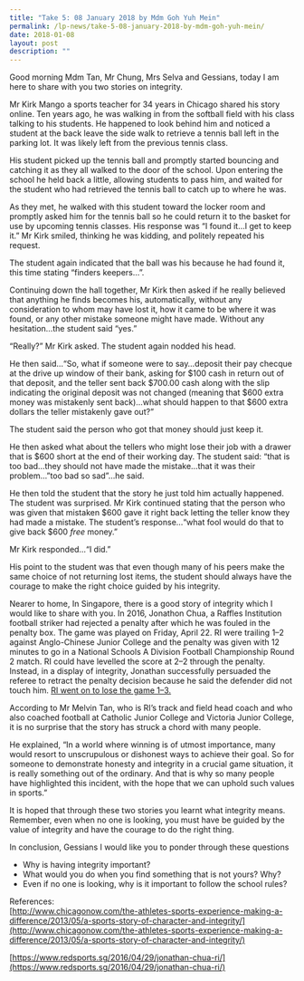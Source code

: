```yaml
---
title: "Take 5: 08 January 2018 by Mdm Goh Yuh Mein"
permalink: /lp-news/take-5-08-january-2018-by-mdm-goh-yuh-mein/
date: 2018-01-08
layout: post
description: ""
---
```

Good morning Mdm Tan, Mr Chung, Mrs Selva and Gessians, today I am here to share with you two stories on integrity.

Mr Kirk Mango a sports teacher for 34 years in Chicago shared his story online. Ten years ago, he was walking in from the softball field with his class talking to his students. He happened to look behind him and noticed a student at the back leave the side walk to retrieve a tennis ball left in the parking lot. It was likely left from the previous tennis class.

His student picked up the tennis ball and promptly started bouncing and catching it as they all walked to the door of the school. Upon entering the school he held back a little, allowing students to pass him, and waited for the student who had retrieved the tennis ball to catch up to where he was.

As they met, he walked with this student toward the locker room and promptly asked him for the tennis ball so he could return it to the basket for use by upcoming tennis classes. His response was “I found it…I get to keep it.” Mr Kirk smiled, thinking he was kidding, and politely repeated his request.

The student again indicated that the ball was his because he had found it, this time stating “finders keepers…”.

Continuing down the hall together, Mr Kirk then asked if he really believed that anything he finds becomes his, automatically, without any consideration to whom may have lost it, how it came to be where it was found, or any other mistake someone might have made. Without any hesitation…the student said “yes.”

“Really?” Mr Kirk asked. The student again nodded his head.

He then said…“So, what if someone were to say…deposit their pay checque at the drive up window of their bank, asking for $100 cash in return out of that deposit, and the teller sent back $700.00 cash along with the slip indicating the original deposit was not changed (meaning that $600 extra money was mistakenly sent back)…what should happen to that $600 extra dollars the teller mistakenly gave out?”

The student said the person who got that money should just keep it.

He then asked what about the tellers who might lose their job with a drawer that is $600 short at the end of their working day. The student said: “that is too bad…they should not have made the mistake…that it was their problem…”too bad so sad”…he said.

He then told the student that the story he just told him actually happened. The student was surprised. Mr Kirk continued stating that the person who was given that mistaken $600 gave it right back letting the teller know they had made a mistake. The student’s response…“what fool would do that to give back $600 _free_ money.”

Mr Kirk responded…“I did.”

His point to the student was that even though many of his peers make the same choice of not returning lost items, the student should always have the courage to make the right choice guided by his integrity.

Nearer to home, In Singapore, there is a good story of integrity which I would like to share with you. In 2016, Jonathon Chua, a Raffles Institution football striker had rejected a penalty after which he was fouled in the penalty box. The game was played on Friday, April 22. RI were trailing 1–2 against Anglo-Chinese Junior College and the penalty was given with 12 minutes to go in a National Schools A Division Football Championship Round 2 match. RI could have levelled the score at 2–2 through the penalty. Instead, in a display of integrity, Jonathan successfully persuaded the referee to retract the penalty decision because he said the defender did not touch him. [RI went on to lose the game 1–3.](https://www.redsports.sg/2016/04/24/national-a-div-football-acjc-ri/)

According to Mr Melvin Tan, who is RI’s track and field head coach and who also coached football at Catholic Junior College and Victoria Junior College, it is no surprise that the story has struck a chord with many people.

He explained, “In a world where winning is of utmost importance, many would resort to unscrupulous or dishonest ways to achieve their goal. So for someone to demonstrate honesty and integrity in a crucial game situation, it is really something out of the ordinary. And that is why so many people have highlighted this incident, with the hope that we can uphold such values in sports.”

It is hoped that through these two stories you learnt what integrity means. Remember, even when no one is looking, you must have be guided by the value of integrity and have the courage to do the right thing.

In conclusion, Gessians I would like you to ponder through these questions

*   Why is having integrity important?
*   What would you do when you find something that is not yours? Why?
*   Even if no one is looking, why is it important to follow the school rules?

References:<br>
[http://www.chicagonow.com/the-athletes-sports-experience-making-a-difference/2013/05/a-sports-story-of-character-and-integrity/](http://www.chicagonow.com/the-athletes-sports-experience-making-a-difference/2013/05/a-sports-story-of-character-and-integrity/)

[https://www.redsports.sg/2016/04/29/jonathan-chua-ri/](https://www.redsports.sg/2016/04/29/jonathan-chua-ri/)